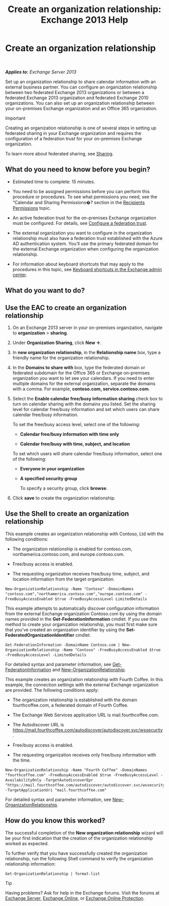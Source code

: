 ﻿---
title: 'Create an organization relationship: Exchange 2013 Help'
TOCTitle: Create an organization relationship
ms:assetid: 5ea61b96-c8ca-44fc-b8b5-ca4341af36a6
ms:mtpsurl: https://technet.microsoft.com/en-us/library/JJ657451(v=EXCHG.150)
ms:contentKeyID: 49289267
ms.date: 12/09/2016
mtps_version: v=EXCHG.150
---

# Create an organization relationship

 

_**Applies to:** Exchange Server 2013_


Set up an organization relationship to share calendar information with an external business partner. You can configure an organization relationship between two federated Exchange 2013 organizations or between a federated Exchange 2013 organization and federated Exchange 2010 organizations. You can also set up an organization relationship between your on-premises Exchange organization and an Office 365 organization.


> [!IMPORTANT]
> Creating an organization relationship is one of several steps in setting up federated sharing in your Exchange organization and requires the configuration of a federation trust for your on-premises Exchange organization.



To learn more about federated sharing, see [Sharing](sharing-exchange-2013-help.md).

## What do you need to know before you begin?

  - Estimated time to complete: 15 minutes.

  - You need to be assigned permissions before you can perform this procedure or procedures. To see what permissions you need, see the “Calendar and Sharing Permissions�? section in the [Recipients Permissions](recipients-permissions-exchange-2013-help.md) topic.

  - An active federation trust for the on-premises Exchange organization must be configured. For details, see [Configure a federation trust](configure-a-federation-trust-exchange-2013-help.md).

  - The external organization you want to configure in the organization relationship must also have a federation trust established with the Azure AD authentication system. You’ll use the primary federated domain for the external Exchange organization when configuring the organization relationship.

  - For information about keyboard shortcuts that may apply to the procedures in this topic, see [Keyboard shortcuts in the Exchange admin center](keyboard-shortcuts-in-the-exchange-admin-center-exchange-online-protection-help.md).

## What do you want to do?

## Use the EAC to create an organization relationship

1.  On an Exchange 2013 server in your on-premises organization, navigate to **organization** \> **sharing**.

2.  Under **Organization Sharing**, click **New** ![Add Icon](images/JJ218640.c1e75329-d6d7-4073-a27d-498590bbb558(EXCHG.150).gif "Add Icon").

3.  In **new organization relationship**, in the **Relationship name** box, type a friendly name for the organization relationship.

4.  In the **Domains to share with** box, type the federated domain or federated subdomain for the Office 365 or Exchange on-premises organization you want to let see your calendars. If you need to enter multiple domains for the external organization, separate the domains with a comma. For example, **contoso.com, service.contoso.com**.

5.  Select the **Enable calendar free/busy information sharing** check box to turn on calendar sharing with the domains you listed. Set the sharing level for calendar free/busy information and set which users can share calendar free/busy information.
    
    To set the free/busy access level, select one of the following:
    
      - **Calendar free/busy information with time only**
    
      - **Calendar free/busy with time, subject, and location**
    
    To set which users will share calendar free/busy information, select one of the following:
    
      - **Everyone in your organization**
    
      - **A specified security group**
        
        To specify a security group, click **browse**.

6.  Click **save** to create the organization relationship.

## Use the Shell to create an organization relationship

This example creates an organization relationship with Contoso, Ltd with the following conditions:

  - The organization relationship is enabled for contoso.com, northamerica.contoso.com, and europe.contoso.com.

  - Free/busy access is enabled.

  - The requesting organization receives free/busy time, subject, and location information from the target organization.

<!-- end list -->

    New-OrganizationRelationship -Name "Contoso" -DomainNames "contoso.com","northamerica.contoso.com","europe.contoso.com" -FreeBusyAccessEnabled $true -FreeBusyAccessLevel LimitedDetails

This example attempts to automatically discover configuration information from the external Exchange organization Contoso.com by using the domain names provided in the **Get-FederationInformation** cmdlet. If you use this method to create your organization relationship, you must first make sure that you've created an organization identifier by using the **Set-FederatedOrganizationIdentifier** cmdlet.

    Get-FederationInformation -DomainName Contoso.com | New-OrganizationRelationship -Name "Contoso" -FreeBusyAccessEnabled $true -FreeBusyAccessLevel -LimitedDetails

For detailed syntax and parameter information, see [Get-FederationInformation](https://technet.microsoft.com/en-us/library/dd351221\(v=exchg.150\)) and [New-OrganizationRelationship](https://technet.microsoft.com/en-us/library/ee332357\(v=exchg.150\)).

This example creates an organization relationship with Fourth Coffee. In this example, the connection settings with the external Exchange organization are provided. The following conditions apply:

  - The organization relationship is established with the domain fourthcoffee.com, a federated domain of Fourth Coffee.

  - The Exchange Web Services application URL is mail.fourthcoffee.com.

  - The Autodiscover URL is https://mail.fourthcoffee.com/autodiscover/autodiscover.svc/wssecurity.

  - Free/busy access is enabled.

  - The requesting organization receives only free/busy information with the time.

<!-- end list -->

    New-OrganizationRelationship -Name "Fourth Coffee" -DomainNames "fourthcoffee.com" -FreeBusyAccessEnabled $true -FreeBusyAccessLevel -AvailabilityOnly -TargetAutodiscoverEpr "https://mail.fourthcoffee.com/autodiscover/autodiscover.svc/wssecurity" -TargetApplicationUri "mail.fourthcoffee.com"

For detailed syntax and parameter information, see [New-OrganizationRelationship](https://technet.microsoft.com/en-us/library/ee332357\(v=exchg.150\)).

## How do you know this worked?

The successful completion of the **New organization relationship** wizard will be your first indication that the creation of the organization relationship worked as expected.

To further verify that you have successfully created the organization relationship, run the following Shell command to verify the organization relationship information:

    Get-OrganizationRelationship | format-list


> [!TIP]
> Having problems? Ask for help in the Exchange forums. Visit the forums at <A href="https://go.microsoft.com/fwlink/p/?linkid=60612">Exchange Server</A>, <A href="https://go.microsoft.com/fwlink/p/?linkid=267542">Exchange Online</A>, or <A href="https://go.microsoft.com/fwlink/p/?linkid=285351">Exchange Online Protection</A>.


